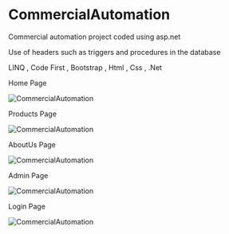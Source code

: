# CommercialAutomation

<p> Commercial automation project coded using asp.net </p>

<p> Use of headers such as triggers and procedures in the database </p>

<p> LINQ , Code First , Bootstrap , Html , Css , .Net  </p>


Home Page

![CommercialAutomation](https://i.hizliresim.com/ds7swc1.png)

Products Page

![CommercialAutomation](https://i.hizliresim.com/hxxjy59.png)

AboutUs Page

![CommercialAutomation](https://i.hizliresim.com/3iavync.png)

Admin Page

![CommercialAutomation](https://i.hizliresim.com/8zqdvb5.png)

Login Page

![CommercialAutomation](https://i.hizliresim.com/ruqoco3.png)
